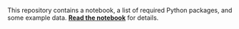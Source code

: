 This repository contains a notebook, a list of required Python packages, and some example data.
**[Read the notebook](https://github.com/danielballan/wire-tracking-tutorial/blob/master/tutorial.ipynb)** for details.
